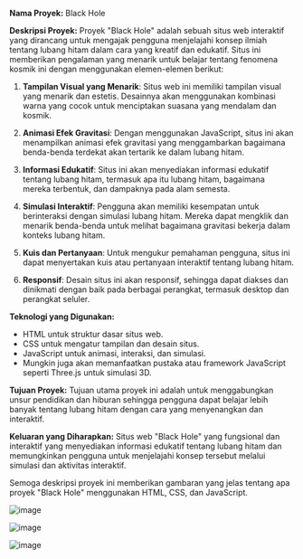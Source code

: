
**Nama Proyek:** Black Hole

**Deskripsi Proyek:**
Proyek "Black Hole" adalah sebuah situs web interaktif yang dirancang untuk mengajak pengguna menjelajahi konsep ilmiah tentang lubang hitam dalam cara yang kreatif dan edukatif. Situs ini memberikan pengalaman yang menarik untuk belajar tentang fenomena kosmik ini dengan menggunakan elemen-elemen berikut:

1. **Tampilan Visual yang Menarik**: Situs web ini memiliki tampilan visual yang menarik dan estetis. Desainnya akan menggunakan kombinasi warna yang cocok untuk menciptakan suasana yang mendalam dan kosmik.

2. **Animasi Efek Gravitasi**: Dengan menggunakan JavaScript, situs ini akan menampilkan animasi efek gravitasi yang menggambarkan bagaimana benda-benda terdekat akan tertarik ke dalam lubang hitam.

3. **Informasi Edukatif**: Situs ini akan menyediakan informasi edukatif tentang lubang hitam, termasuk apa itu lubang hitam, bagaimana mereka terbentuk, dan dampaknya pada alam semesta.

4. **Simulasi Interaktif**: Pengguna akan memiliki kesempatan untuk berinteraksi dengan simulasi lubang hitam. Mereka dapat mengklik dan menarik benda-benda untuk melihat bagaimana gravitasi bekerja dalam konteks lubang hitam.

5. **Kuis dan Pertanyaan**: Untuk mengukur pemahaman pengguna, situs ini dapat menyertakan kuis atau pertanyaan interaktif tentang lubang hitam.

6. **Responsif**: Desain situs ini akan responsif, sehingga dapat diakses dan dinikmati dengan baik pada berbagai perangkat, termasuk desktop dan perangkat seluler.

**Teknologi yang Digunakan:**
- HTML untuk struktur dasar situs web.
- CSS untuk mengatur tampilan dan desain situs.
- JavaScript untuk animasi, interaksi, dan simulasi.
- Mungkin juga akan memanfaatkan pustaka atau framework JavaScript seperti Three.js untuk simulasi 3D.

**Tujuan Proyek:**
Tujuan utama proyek ini adalah untuk menggabungkan unsur pendidikan dan hiburan sehingga pengguna dapat belajar lebih banyak tentang lubang hitam dengan cara yang menyenangkan dan interaktif.

**Keluaran yang Diharapkan:**
Situs web "Black Hole" yang fungsional dan interaktif yang menyediakan informasi edukatif tentang lubang hitam dan memungkinkan pengguna untuk menjelajahi konsep tersebut melalui simulasi dan aktivitas interaktif.

Semoga deskripsi proyek ini memberikan gambaran yang jelas tentang apa proyek "Black Hole" menggunakan HTML, CSS, dan JavaScript.

![image](https://github.com/adyanamul/black-hole/assets/144979433/af23d512-f16a-4ecf-9dca-6f3cbebd215b)

![image](https://github.com/adyanamul/black-hole/assets/144979433/6ea41c03-7395-4a14-947c-296c308eb4ae)

![image](https://github.com/adyanamul/black-hole/assets/144979433/93a4c6a3-3798-4d4e-bc83-1e95d5398caa)


